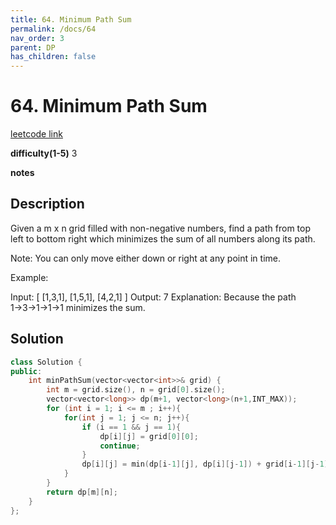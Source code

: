 ```yaml
---
title: 64. Minimum Path Sum
permalink: /docs/64
nav_order: 3
parent: DP
has_children: false
---
```

# 64. Minimum Path Sum
[leetcode link](https://leetcode.com/problems/minimum-path-sum/)

**difficulty(1-5)** 
3

**notes**   


## Description
Given a m x n grid filled with non-negative numbers, find a path from top left to bottom right which minimizes the sum of all numbers along its path.

Note: You can only move either down or right at any point in time.

Example:

Input:
[
  [1,3,1],
  [1,5,1],
  [4,2,1]
]
Output: 7
Explanation: Because the path 1→3→1→1→1 minimizes the sum.

## Solution
```c++
class Solution {
public:
    int minPathSum(vector<vector<int>>& grid) {
        int m = grid.size(), n = grid[0].size();
        vector<vector<long>> dp(m+1, vector<long>(n+1,INT_MAX));
        for (int i = 1; i <= m ; i++){
            for(int j = 1; j <= n; j++){
                if (i == 1 && j == 1){
                    dp[i][j] = grid[0][0];
                    continue;
                }
                dp[i][j] = min(dp[i-1][j], dp[i][j-1]) + grid[i-1][j-1];
            }
        }
        return dp[m][n];
    }
};
```

<!-- 
Default label
{: .label }

Blue label
{: .label .label-blue }

Stable
{: .label .label-green }

New release
{: .label .label-purple }

Coming soon
{: .label .label-yellow }

Deprecated
{: .label .label-red } -->
